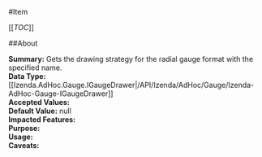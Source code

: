 #Item

[[_TOC_]]

##About

**Summary:**  Gets the drawing strategy for the radial gauge format with the specified name.   
**Data Type:** [[Izenda.AdHoc.Gauge.IGaugeDrawer|/API/Izenda/AdHoc/Gauge/Izenda-AdHoc-Gauge-IGaugeDrawer]]  
**Accepted Values:**   
**Default Value:** null  
**Impacted Features:**   
**Purpose:**   
**Usage:**   
**Caveats:**   

